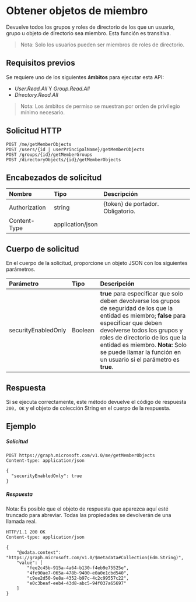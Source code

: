 # <a name="get-member-objects"></a>Obtener objetos de miembro

 Devuelve todos los grupos y roles de directorio de los que un usuario, grupo u objeto de directorio sea miembro. Esta función es transitiva. 
 > Nota: Solo los usuarios pueden ser miembros de roles de directorio.

## <a name="prerequisites"></a>Requisitos previos
Se requiere uno de los siguientes **ámbitos** para ejecutar esta API:
- _User.Read.All_ Y _Group.Read.All_
- _Directory.Read.All_

> Nota: Los ámbitos de permiso se muestran por orden de privilegio mínimo necesario.

## <a name="http-request"></a>Solicitud HTTP
<!-- { "blockType": "ignored" } -->
```http
POST /me/getMemberObjects
POST /users/{id | userPrincipalName}/getMemberObjects
POST /groups/{id}/getMemberGroups
POST /directoryObjects/{id}/getMemberObjects

```
## <a name="request-headers"></a>Encabezados de solicitud
| Nombre       | Tipo | Descripción|
|:---------------|:--------|:----------|
| Authorization  | string  | {token} de portador. Obligatorio. |
| Content-Type  | application/json  |

## <a name="request-body"></a>Cuerpo de solicitud
En el cuerpo de la solicitud, proporcione un objeto JSON con los siguientes parámetros.

| Parámetro    | Tipo   |Descripción|
|:---------------|:--------|:----------|
|securityEnabledOnly|Boolean| **true** para especificar que solo deben devolverse los grupos de seguridad de los que la entidad es miembro; **false** para especificar que deben devolverse todos los grupos y roles de directorio de los que la entidad es miembro. **Nota:** Solo se puede llamar la función en un usuario si el parámetro es **true**. |

## <a name="response"></a>Respuesta
Si se ejecuta correctamente, este método devuelve el código de respuesta `200, OK` y el objeto de colección String en el cuerpo de la respuesta.

## <a name="example"></a>Ejemplo

##### <a name="request"></a>Solicitud
<!-- {
  "blockType": "request",
  "name": "directoryobject_getmemberobjects"
}-->
```http
POST https://graph.microsoft.com/v1.0/me/getMemberObjects
Content-type: application/json

{
  "securityEnabledOnly": true
}
```

##### <a name="response"></a>Respuesta
Nota: Es posible que el objeto de respuesta que aparezca aquí esté truncado para abreviar. Todas las propiedades se devolverán de una llamada real.
<!-- {
  "blockType": "response",
  "truncated": true,
  "@odata.type": "string",
  "isCollection": true
} -->
```http
HTTP/1.1 200 OK
Content-type: application/json

{
    "@odata.context": "https://graph.microsoft.com/v1.0/$metadata#Collection(Edm.String)",
    "value": [
        "fee2c45b-915a-4a64-b130-f4eb9e75525e",
        "4fe90ae7-065a-478b-9400-e0a0e1cbd540",
        "c9ee2d50-9e8a-4352-b97c-4c2c99557c22",
        "e0c3beaf-eeb4-43d8-abc5-94f037a65697"
    ]
}
```

<!-- uuid: 8fcb5dbc-d5aa-4681-8e31-b001d5168d79
2015-10-25 14:57:30 UTC -->
<!-- {
  "type": "#page.annotation",
  "description": "directoryObject: getMemberObjects",
  "keywords": "",
  "section": "documentation",
  "tocPath": ""
}-->
